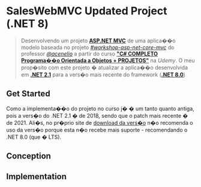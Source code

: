 # SalesWebMVC Updated Project (.NET 8)
>Desenvolvendo um projeto [**ASP.NET MVC**](https://dotnet.microsoft.com/en-us/apps/aspnet/mvc) de uma aplica��o modelo baseada no projeto [*#workshop-asp-net-core-mvc*](https://github.com/acenelio/workshop-asp-net-core-mvc) do professor [*@acenelio*](https://github.com/acenelio) a partir do curso [**"C# COMPLETO Programa��o Orientada a Objetos + PROJETOS"**](https://www.udemy.com/course/programacao-orientada-a-objetos-csharp/) na *Udemy*.
O meu prop�sito com este projeto � atualizar a aplica��o desenvolvida em [**.NET 2.1**](https://learn.microsoft.com/en-us/dotnet/core/whats-new/dotnet-core-2-1) para a vers�o mais recente do framework ([**.NET 8.0**](https://learn.microsoft.com/en-us/dotnet/core/whats-new/dotnet-8/overview))

## Get Started
Como a implementa��o do projeto no curso j� � um tanto quanto antiga, pois a vers�o do .NET 2.1 � de 2018, sendo que o patch mais recente � de 2021.
Ali�s, no pr�prio site de [download da vers�o](https://dotnet.microsoft.com/en-us/download/dotnet/2.1) n�o recomenda o uso da vers�o porque esta n�o recebe mais suporte - recomendando o .NET 8.0 (que � LTS).

## Conception

## Implementation
